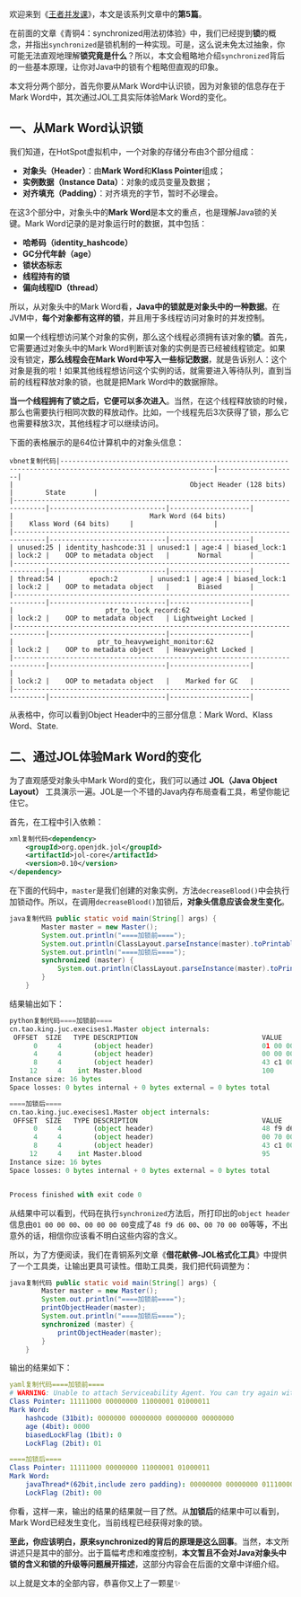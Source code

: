欢迎来到《[王者并发课](https://juejin.cn/post/6967277362455150628)》，本文是该系列文章中的**第5篇**。

在前面的文章《青铜4：synchronized用法初体验》中，我们已经提到**锁**的概念，并指出`synchronized`是锁机制的一种实现。可是，这么说未免太过抽象，你可能无法直观地理解**锁究竟是什么**？所以，本文会粗略地介绍`synchronized`背后的一些基本原理，让你对Java中的锁有个粗略但直观的印象。

本文将分两个部分，首先你要从Mark Word中认识锁，因为对象锁的信息存在于Mark Word中，其次通过JOL工具实际体验Mark Word的变化。

## 一、从Mark Word认识锁

我们知道，在HotSpot虚拟机中，一个对象的存储分布由3个部分组成：

- **对象头（Header）**：由**Mark Word**和**Klass Pointer**组成；
- **实例数据（Instance Data）**：对象的成员变量及数据；
- **对齐填充（Padding）**：对齐填充的字节，暂时不必理会。

在这3个部分中，对象头中的**Mark Word**是本文的重点，也是理解Java锁的关键。Mark Word记录的是对象运行时的数据，其中包括：

- **哈希码（identity_hashcode）**
- **GC分代年龄（age）**
- **锁状态标志**
- **线程持有的锁**
- **偏向线程ID（thread）**

所以，从对象头中的Mark Word看，**Java中的锁就是对象头中的一种数据**。在JVM中，**每个对象都有这样的锁**，并且用于多线程访问对象时的并发控制。

如果一个线程想访问某个对象的实例，那么这个线程必须拥有该对象的**锁**。首先，它需要通过对象头中的Mark Word判断该对象的实例是否已经被线程锁定。如果没有锁定，**那么线程会在Mark Word中写入一些标记数据**，就是告诉别人：这个对象是我的啦！如果其他线程想访问这个实例的话，就需要进入等待队列，直到当前的线程释放对象的锁，也就是把Mark Word中的数据擦除。

**当一个线程拥有了锁之后，它便可以多次进入**。当然，在这个线程释放锁的时候，那么也需要执行相同次数的释放动作。比如，一个线程先后3次获得了锁，那么它也需要释放3次，其他线程才可以继续访问。

下面的表格展示的是64位计算机中的对象头信息：

```vbnet
vbnet复制代码|------------------------------------------------------------------------------------------------------------|--------------------|
|                                            Object Header (128 bits)                                        |        State       |
|------------------------------------------------------------------------------|-----------------------------|--------------------|
|                                  Mark Word (64 bits)                         |    Klass Word (64 bits)     |                    |
|------------------------------------------------------------------------------|-----------------------------|--------------------|
| unused:25 | identity_hashcode:31 | unused:1 | age:4 | biased_lock:1 | lock:2 |    OOP to metadata object   |       Normal       |
|------------------------------------------------------------------------------|-----------------------------|--------------------|
| thread:54 |       epoch:2        | unused:1 | age:4 | biased_lock:1 | lock:2 |    OOP to metadata object   |       Biased       |
|------------------------------------------------------------------------------|-----------------------------|--------------------|
|                       ptr_to_lock_record:62                         | lock:2 |    OOP to metadata object   | Lightweight Locked |
|------------------------------------------------------------------------------|-----------------------------|--------------------|
|                     ptr_to_heavyweight_monitor:62                   | lock:2 |    OOP to metadata object   | Heavyweight Locked |
|------------------------------------------------------------------------------|-----------------------------|--------------------|
|                                                                     | lock:2 |    OOP to metadata object   |    Marked for GC   |
|------------------------------------------------------------------------------|-----------------------------|--------------------|
```

从表格中，你可以看到Object Header中的三部分信息：Mark Word、Klass Word、State.

## 二、通过JOL体验Mark Word的变化

为了直观感受对象头中Mark Word的变化，我们可以通过 **JOL（Java Object Layout）** 工具演示一遍。JOL是一个不错的Java内存布局查看工具，希望你能记住它。

首先，在工程中引入依赖：

```xml
xml复制代码<dependency>
    <groupId>org.openjdk.jol</groupId>
    <artifactId>jol-core</artifactId>
    <version>0.10</version>
</dependency>
```

在下面的代码中，`master`是我们创建的对象实例，方法`decreaseBlood()`中会执行加锁动作。所以，在调用`decreaseBlood()`加锁后，**对象头信息应该会发生变化**。

```java
java复制代码 public static void main(String[] args) {
        Master master = new Master();
        System.out.println("====加锁前====");
        System.out.println(ClassLayout.parseInstance(master).toPrintable());
        System.out.println("====加锁后====");
        synchronized (master) {
            System.out.println(ClassLayout.parseInstance(master).toPrintable());
        }
    }
```

结果输出如下：

```python
python复制代码====加锁前====
cn.tao.king.juc.execises1.Master object internals:
 OFFSET  SIZE   TYPE DESCRIPTION                               VALUE
      0     4        (object header)                           01 00 00 00 (00000001 00000000 00000000 00000000) (1)
      4     4        (object header)                           00 00 00 00 (00000000 00000000 00000000 00000000) (0)
      8     4        (object header)                           43 c1 00 f8 (01000011 11000001 00000000 11111000) (-134168253)
     12     4    int Master.blood                              100
Instance size: 16 bytes
Space losses: 0 bytes internal + 0 bytes external = 0 bytes total

====加锁后====
cn.tao.king.juc.execises1.Master object internals:
 OFFSET  SIZE   TYPE DESCRIPTION                               VALUE
      0     4        (object header)                           48 f9 d6 00 (01001000 11111001 11010110 00000000) (14088520)
      4     4        (object header)                           00 70 00 00 (00000000 01110000 00000000 00000000) (28672)
      8     4        (object header)                           43 c1 00 f8 (01000011 11000001 00000000 11111000) (-134168253)
     12     4    int Master.blood                              95
Instance size: 16 bytes
Space losses: 0 bytes internal + 0 bytes external = 0 bytes total


Process finished with exit code 0
```

从结果中可以看到，代码在执行`synchronized`方法后，所打印出的`object header`信息由`01 00 00 00`、`00 00 00 00`变成了`48 f9 d6 00`、`00 70 00 00`等等，不出意外的话，相信你应该看不明白这些内容的含义。

所以，为了方便阅读，我们在青铜系列文章《**借花献佛-JOL格式化工具**》中提供了一个工具类，让输出更具可读性。借助工具类，我们把代码调整为：

```java
java复制代码 public static void main(String[] args) {
        Master master = new Master();
        System.out.println("====加锁前====");
        printObjectHeader(master);
        System.out.println("====加锁后====");
        synchronized (master) {
            printObjectHeader(master);
        }
    }
```

输出的结果如下：

```yaml
yaml复制代码====加锁前====
# WARNING: Unable to attach Serviceability Agent. You can try again with escalated privileges. Two options: a) use -Djol.tryWithSudo=true to try with sudo; b) echo 0 | sudo tee /proc/sys/kernel/yama/ptrace_scope
Class Pointer: 11111000 00000000 11000001 01000011 
Mark Word:
	hashcode (31bit): 0000000 00000000 00000000 00000000 
	age (4bit): 0000
	biasedLockFlag (1bit): 0
	LockFlag (2bit): 01

====加锁后====
Class Pointer: 11111000 00000000 11000001 01000011 
Mark Word:
	javaThread*(62bit,include zero padding): 00000000 00000000 01110000 00000000 00000100 11100100 11101001 100100
	LockFlag (2bit): 00
```

你看，这样一来，输出的结果的结果就一目了然。从**加锁后**的结果中可以看到，Mark Word已经发生变化，当前线程已经获得对象的锁。

**至此，你应该明白，原来synchronized的背后的原理是这么回事**。当然，本文所讲述只是其中的部分。出于篇幅考虑和难度控制，**本文暂且不会对Java对象头中锁的含义和锁的升级等问题展开描述**，这部分内容会在后面的文章中详细介绍。

以上就是文本的全部内容，恭喜你又上了一颗星✨

